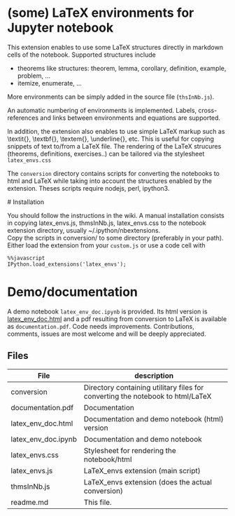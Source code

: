 # (some) LaTeX environments for Jupyter notebook

This extension enables to use some LaTeX structures directly in markdown cells of the notebook. Supported structures include

- theorems like structures: theorem, lemma, corollary, definition, example, problem, ...
- itemize, enumerate, ...

More environments can be simply added in the source file (`thsInNb.js`). 

An automatic numbering of environments is implemented. Labels, cross-references and links between environments and equations are supported.

In addition, the extension also enables to use simple LaTeX markup such as \textit{}, \textbf{}, \textem{}, \underline{}, etc. 
This is useful for copying snippets of text to/from a LaTeX file. 
The rendering of the LaTeX strucures (theorems, definitions, exercises..) can be tailored via the stylesheet `latex_envs.css`

The `conversion` directory contains scripts for converting the notebooks to html and LaTeX while taking into account the structures 
enabled by the extension. Theses scripts require nodejs, perl, ipython3. 

# Installation

You should follow the instructions in the wiki. A manual installation consists in copying latex_envs.js, thmsInNb.js, latex_envs.css to 
the notebook extension directory, usually ~/.ipython/nbextensions.   
Copy the scripts in conversion/ to some directory (preferably in your path).
Either load the extension from your `custom.js` or use a code cell with


	%%javascript
	IPython.load_extensions('latex_envs'); 
	

# Demo/documentation 

A demo notebook `latex_env_doc.ipynb` is provided. Its html version is [latex_env_doc.html](https://rawgit.com/jfbercher/IPython-notebook-extensions/master/testing/latex_envs/latex_env_doc.html) and a pdf resulting 
from conversion to LaTeX is available as `documentation.pdf`. Code needs improvements. 
Contributions, comments, issues are most welcome and will be deeply appreciated. 


## Files 

File 			| description
----------------------- | -----------------------------
conversion		|	Directory containing utilitary files for converting the notebook to html/LaTeX
documentation.pdf	|	Documentation
latex_env_doc.html	|	Documentation and demo notebook (html) version
latex_env_doc.ipynb	|	Documentation and demo notebook
latex_envs.css		|	Stylesheet for rendering the notebook/html
latex_envs.js		|	LaTeX_envs extension (main script)
thmsInNb.js		|	LaTeX_envs extension (does the actual conversion)
readme.md		|	This file.
